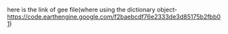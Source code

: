 here is the link of gee file(where using the dictionary object-https://code.earthengine.google.com/f2baebcdf76e2333de3d85175b2fbb01)
